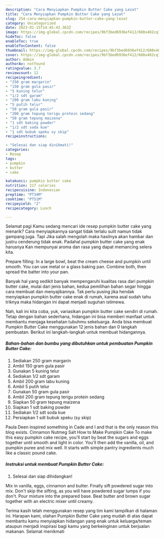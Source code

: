 ```yaml
---
description: "Cara Menyiapkan Pumpkin Butter Cake yang Lezat"
title: "Cara Menyiapkan Pumpkin Butter Cake yang Lezat"
slug: 254-cara-menyiapkan-pumpkin-butter-cake-yang-lezat
category: Uncategorized
date: 2023-01-15T14:45:43.363Z
image: https://img-global.cpcdn.com/recipes/9bf3bed6936ef412/680x482cq70/pumpkin-butter-cake-foto-resep-utama.jpg
hideToc: false
enableToc: true
enableTocContent: false
thumbnail: https://img-global.cpcdn.com/recipes/9bf3bed6936ef412/680x482cq70/pumpkin-butter-cake-foto-resep-utama.jpg
cover: https://img-global.cpcdn.com/recipes/9bf3bed6936ef412/680x482cq70/pumpkin-butter-cake-foto-resep-utama.jpg
author: Admin
authorAv: notfound
ratingvalue: 3.7
reviewcount: 12
recipeingredient:
- "250 gram margarin"
- "150 gram gula pasir"
- "5 kuning telur"
- "1/2 sdt garam"
- "200 gram labu kuning"
- "5 putih telur"
- "50 gram gula pasir"
- "200 gram tepung terigu protein sedang"
- "50 gram tepung maizena"
- "1 sdt baking powder"
- "1/2 sdt soda kue"
- "1 sdt bubuk speku sy skip"
recipeinstructions:

- "Selesai dan siap dinikmati!"
categories:
- Resep
tags:
- pumpkin
- butter
- cake

katakunci: pumpkin butter cake 
nutrition: 217 calories
recipecuisine: Indonesian
preptime: "PT34M"
cooktime: "PT51M"
recipeyield: "2"
recipecategory: Lunch

---
```



Selamat pagi Kamu sedang mencari ide resep pumpkin butter cake yang menarik? Cara menyiapkannya sangat tidak terlalu sulit namun tidak gampang juga. Tapi Jika salah mengolah maka hasilnya akan hambar dan justru cenderung tidak enak. Padahal pumpkin butter cake yang enak harusnya Kan mempunyai aroma dan rasa yang dapat memancing selera kita.


Prepare filling: In a large bowl, beat the cream cheese and pumpkin until smooth. You can use metal or a glass baking pan. Combine both, then spread the batter into your pan.

Banyak hal yang sedikit banyak mempengaruhi kualitas rasa dari pumpkin butter cake, mulai dari jenis bahan, kedua pemilihan bahan segar hingga cara membuat dan menyajikannya. Tak perlu pusing jika hendak menyiapkan pumpkin butter cake enak di rumah, karena asal sudah tahu triknya maka hidangan ini dapat menjadi suguhan istimewa.


Nah, kali ini kita coba, yuk, variasikan pumpkin butter cake sendiri di rumah. Tetap dengan bahan sederhana, hidangan ini bisa memberi manfaat untuk membantu menjaga kesehatan tubuhmu sekeluarga. Anda bisa membuat Pumpkin Butter Cake menggunakan 12 jenis bahan dan 0 langkah pembuatan. Berikut ini langkah-langkah untuk membuat hidangannya.

<!--inarticleads1-->

##### Bahan-bahan dan bumbu yang dibutuhkan untuk pembuatan Pumpkin Butter Cake:

1. Sediakan 250 gram margarin
1. Ambil 150 gram gula pasir
1. Gunakan 5 kuning telur
1. Sediakan 1/2 sdt garam
1. Ambil 200 gram labu kuning
1. Ambil 5 putih telur
1. Gunakan 50 gram gula pasir
1. Ambil 200 gram tepung terigu protein sedang
1. Siapkan 50 gram tepung maizena
1. Siapkan 1 sdt baking powder
1. Sediakan 1/2 sdt soda kue
1. Persiapkan 1 sdt bubuk speku (sy skip)


Paula Deen inspired something in Cade and I and that is the only reason this blog exists. Cinnamon Nutmeg Salt How to Make Pumpkin Cake To make this easy pumpkin cake recipe, you&#39;ll start by beat the sugars and eggs together until smooth and light in color. You&#39;ll then add the vanilla, oil, and pumpkin puree and mix well. It starts with simple pantry ingredients much like a classic pound cake. 

<!--inarticleads2-->

##### Instruksi untuk membuat Pumpkin Butter Cake:


1. Selesai dan siap dihidangkan!

Mix in vanilla, eggs, cinnamon and butter. Finally sift powdered sugar into mix. Don&#39;t skip the sifting, as you will have powdered sugar lumps if you don&#39;t. Pour mixture into the prepared base. Beat butter and brown sugar together with an electric mixer until creamy. 

Terima kasih telah menggunakan resep yang tim kami tampilkan di halaman ini. Harapan kami, olahan Pumpkin Butter Cake yang mudah di atas dapat membantu kamu menyiapkan hidangan yang enak untuk keluarga/teman ataupun menjadi inspirasi bagi kamu yang berkeinginan untuk berjualan makanan. Selamat menikmati
